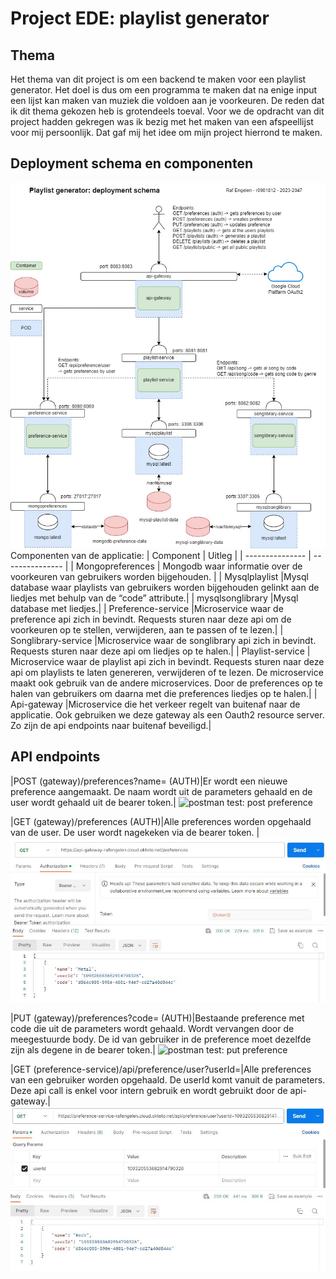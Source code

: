 # Project EDE: playlist generator

## Thema
Het thema van dit project is om een backend te maken voor een playlist generator. Het doel is dus om een programma te maken dat na enige input een lijst kan maken van muziek die voldoen aan je voorkeuren. 
De reden dat ik dit thema gekozen heb is grotendeels toeval. Voor we de opdracht van dit project hadden gekregen was ik bezig met het maken van een afspeellijst voor mij persoonlijk. Dat gaf mij het idee om mijn project hierrond te maken. 

## Deployment schema en componenten

![Schema](assets/./deploymentSchema.jpg)
Componenten van de applicatie:
| Component | Uitleg |
| --------------- | --------------- |
| Mongopreferences    | Mongodb waar informatie over de voorkeuren van gebruikers worden bijgehouden. |
| Mysqlplaylist    |Mysql database waar playlists van gebruikers worden bijgehouden gelinkt aan de liedjes met behulp van de “code” attribute.|
| mysqlsonglibrary    |Mysql database met liedjes.|
| Preference-service    |Microservice waar de preference api zich in bevindt. Requests sturen naar deze api om de voorkeuren op te stellen, verwijderen, aan te passen of te lezen.|
| Songlibrary-service    |Microservice waar de songlibrary api zich in bevindt. Requests sturen naar deze api om liedjes op te halen.|
| Playlist-service   | Microservice waar de playlist api zich in bevindt. Requests sturen naar deze api om playlists te laten genereren, verwijderen of te lezen. De microservice maakt ook gebruik van de andere microservices. Door de preferences op te halen van gebruikers om daarna met die preferences liedjes op te halen.|
| Api-gateway   |Microservice die het verkeer regelt van buitenaf naar de applicatie. Ook gebruiken we deze gateway als een Oauth2 resource server. Zo zijn de api endpoints naar buitenaf beveiligd.|

## API endpoints

|POST (gateway)/preferences?name= (AUTH)|Er wordt een nieuwe preference aangemaakt. De naam wordt uit de parameters gehaald en de user wordt gehaald uit de bearer token.|
![postman test: post preference](assets/post_preferences.JPG)

|GET (gateway)/preferences (AUTH)|Alle preferences worden opgehaald van de user. De user wordt nagekeken via de bearer token. |
![postman test: get preferences](assets/get_preferences.JPG)

|PUT (gateway)/preferences?code= (AUTH)|Bestaande preference met code die uit de parameters wordt gehaald. Wordt vervangen door de meegestuurde body. De id van gebruiker in de preference moet dezelfde zijn als degene in de bearer token.|
![postman test: put preference](assets/put_preferences.JPG)

|GET (preference-service)/api/preference/user?userId=|Alle preferences van een gebruiker worden opgehaald. De userId komt vanuit de parameters. Deze api call is enkel voor intern gebruik en wordt gebruikt door de api-gateway.|
![postman test: get preferences (intern gebruik)](assets/get_preferences_intern.JPG)